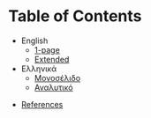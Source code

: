 Table of Contents
=================

* English
  * [1-page](https://mozilla.github.io/pdf.js/web/viewer.html?file=https://raw.githubusercontent.com/li9i/CV/master/short/cv_alexandros_filotheou.pdf)
  * [Extended](https://mozilla.github.io/pdf.js/web/viewer.html?file=https://raw.githubusercontent.com/li9i/CV/master/full/cv_alexandros_filotheou.pdf)
* Ελληνικά
  * [Μονοσέλιδο](https://mozilla.github.io/pdf.js/web/viewer.html?file=https://raw.githubusercontent.com/li9i/CV/master/%CF%83%CF%8D%CE%BD%CF%84%CE%BF%CE%BC%CE%BF/cv_alexandros_filotheou.pdf)
  * [Αναλυτικό](https://mozilla.github.io/pdf.js/web/viewer.html?file=https://raw.githubusercontent.com/li9i/CV/master/%CE%B1%CE%BD%CE%B1%CE%BB%CF%85%CF%84%CE%B9%CE%BA%CF%8C/cv_alexandros_filotheou.pdf)
- [References](https://mozilla.github.io/pdf.js/web/viewer.html?file=https://raw.githubusercontent.com/li9i/CV/master/references/references_alexandros_filotheou.pdf)
